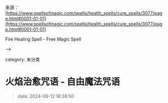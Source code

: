 来源：[https://www.spellsofmagic.com/spells/health_spells/cure_spells/3077/page.html#0001-01-01](https://www.spellsofmagic.com/spells/health_spells/cure_spells/3077/page.html#0001-01-01)

Fire Healing Spell - Free Magic Spell

-->

category: 未分类

# 火焰治愈咒语 - 自由魔法咒语

> date: 2024-06-12 18:36:50
